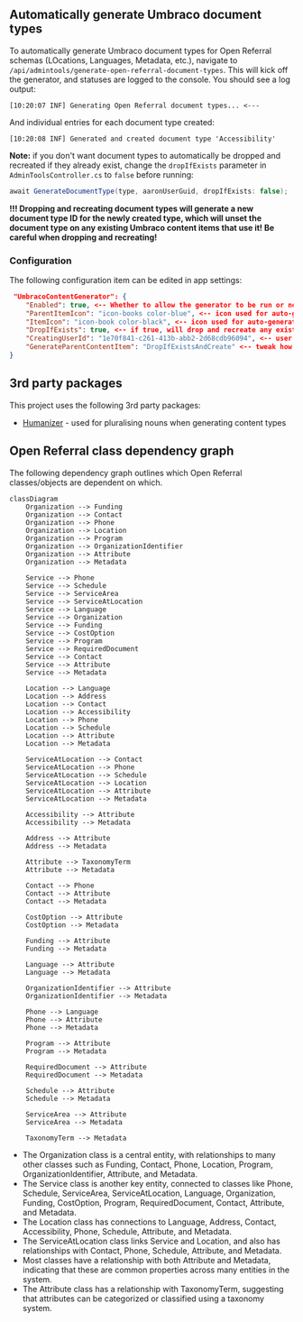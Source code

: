 ## Automatically generate Umbraco document types

To automatically generate Umbraco document types for Open Referral schemas (LOcations, Languages, Metadata, etc.), navigate to `/api/admintools/generate-open-referral-document-types`. This will kick off the generator, and statuses are logged to the console. You should see a log output:

```
[10:20:07 INF] Generating Open Referral document types... <---
```

And individual entries for each document type created:
```
[10:20:08 INF] Generated and created document type 'Accessibility'
```

**Note:** if you don't want document types to automatically be dropped and recreated if they already exist, change the `dropIfExists` parameter in `AdminToolsController.cs` to `false` before running:

```c#
await GenerateDocumentType(type, aaronUserGuid, dropIfExists: false);
```

**!!! Dropping and recreating document types will generate a new document type ID for the newly created type, which will unset the document type on any existing Umbraco content items that use it! Be careful when dropping and recreating!**

### Configuration

The following configuration item can be edited in app settings:

```json
 "UmbracoContentGenerator": {
    "Enabled": true, <-- Whether to allow the generator to be run or not (DISABLE IN PRODUCTION)
    "ParentItemIcon": "icon-books color-blue", <-- icon used for auto-generated parent items
    "ItemIcon": "icon-book color-black", <-- icon used for auto-generated child items
    "DropIfExists": true, <-- if true, will drop and recreate any existing Umbraco content types (children and parents)
    "CreatingUserId": "1e70f841-c261-413b-abb2-2d68cdb96094", <-- user ID Umbraco logs when items are created (must be provided, and must be admin)
    "GenerateParentContentItem": "DropIfExistsAndCreate" <-- tweak how parent items are created (values: CreateIfNotExists, DropIfExistsAndCreate)
}
```
## 3rd party packages

This project uses the following 3rd party packages:

- [Humanizer](https://www.nuget.org/packages/Humanizer) - used for pluralising nouns when generating content types 

## Open Referral class dependency graph

The following dependency graph outlines which Open Referral classes/objects are dependent on which.

```mermaid
classDiagram
    Organization --> Funding
    Organization --> Contact
    Organization --> Phone
    Organization --> Location
    Organization --> Program
    Organization --> OrganizationIdentifier
    Organization --> Attribute
    Organization --> Metadata

    Service --> Phone
    Service --> Schedule
    Service --> ServiceArea
    Service --> ServiceAtLocation
    Service --> Language
    Service --> Organization
    Service --> Funding
    Service --> CostOption
    Service --> Program
    Service --> RequiredDocument
    Service --> Contact
    Service --> Attribute
    Service --> Metadata

    Location --> Language
    Location --> Address
    Location --> Contact
    Location --> Accessibility
    Location --> Phone
    Location --> Schedule
    Location --> Attribute
    Location --> Metadata

    ServiceAtLocation --> Contact
    ServiceAtLocation --> Phone
    ServiceAtLocation --> Schedule
    ServiceAtLocation --> Location
    ServiceAtLocation --> Attribute
    ServiceAtLocation --> Metadata

    Accessibility --> Attribute
    Accessibility --> Metadata

    Address --> Attribute
    Address --> Metadata

    Attribute --> TaxonomyTerm
    Attribute --> Metadata

    Contact --> Phone
    Contact --> Attribute
    Contact --> Metadata

    CostOption --> Attribute
    CostOption --> Metadata

    Funding --> Attribute
    Funding --> Metadata

    Language --> Attribute
    Language --> Metadata

    OrganizationIdentifier --> Attribute
    OrganizationIdentifier --> Metadata

    Phone --> Language
    Phone --> Attribute
    Phone --> Metadata

    Program --> Attribute
    Program --> Metadata

    RequiredDocument --> Attribute
    RequiredDocument --> Metadata

    Schedule --> Attribute
    Schedule --> Metadata

    ServiceArea --> Attribute
    ServiceArea --> Metadata

    TaxonomyTerm --> Metadata
```

* The Organization class is a central entity, with relationships to many other classes such as Funding, Contact, Phone, Location, Program, OrganizationIdentifier, Attribute, and Metadata.
* The Service class is another key entity, connected to classes like Phone, Schedule, ServiceArea, ServiceAtLocation, Language, Organization, Funding, CostOption, Program, RequiredDocument, Contact, Attribute, and Metadata.
* The Location class has connections to Language, Address, Contact, Accessibility, Phone, Schedule, Attribute, and Metadata.
* The ServiceAtLocation class links Service and Location, and also has relationships with Contact, Phone, Schedule, Attribute, and Metadata.
* Most classes have a relationship with both Attribute and Metadata, indicating that these are common properties across many entities in the system.
* The Attribute class has a relationship with TaxonomyTerm, suggesting that attributes can be categorized or classified using a taxonomy system.